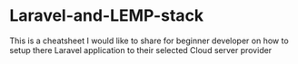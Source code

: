 # Laravel-and-LEMP-stack
This is a cheatsheet I would like to share for beginner developer on how to setup there Laravel application to their selected Cloud server provider
